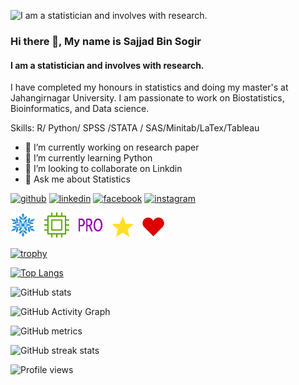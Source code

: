 ![I am a statistician and involves with research.](https://media.licdn.com/dms/image/D5616AQEKJCksCymIUw/profile-displaybackgroundimage-shrink_350_1400/0/1688529908780?e=1694044800&v=beta&t=0dk3EGe0qfAbjBUTK_5rO5KFBBoAzyLrMXxTFnkBcj8)
### Hi there 👋, My name is Sajjad Bin Sogir
#### I am a statistician and involves with research.


I have completed my honours in statistics and doing my master's at Jahangirnagar University. I am passionate to work on Biostatistics, Bioinformatics, and Data science. 

Skills: R/ Python/ SPSS /STATA / SAS/Minitab/LaTex/Tableau

- 🔭 I’m currently working on research paper 
- 🌱 I’m currently learning Python 
- 👯 I’m looking to collaborate on Linkdin 
- 💬 Ask me about Statistics 


[<img src='https://cdn.jsdelivr.net/npm/simple-icons@3.0.1/icons/github.svg' alt='github' height='40'>](https://github.com/SajjadSogir)  [<img src='https://cdn.jsdelivr.net/npm/simple-icons@3.0.1/icons/linkedin.svg' alt='linkedin' height='40'>](https://www.linkedin.com/in/sajjad-bin-sogir-629ba9185/)  [<img src='https://cdn.jsdelivr.net/npm/simple-icons@3.0.1/icons/facebook.svg' alt='facebook' height='40'>](https://www.facebook.com/Sajjad.Sogir)  [<img src='https://cdn.jsdelivr.net/npm/simple-icons@3.0.1/icons/instagram.svg' alt='instagram' height='40'>](https://www.instagram.com/sa_zz_ad_00/?fbclid=IwAR26Pn1PscurMHX_aP_1IAZZVwCMrt1MHhaeOs5h4B7wcJ91ki2xQRNGSXA)  

<a href='https://archiveprogram.github.com/'><img src='https://raw.githubusercontent.com/acervenky/animated-github-badges/master/assets/acbadge.gif' width='40' height='40'></a> <a href='https://docs.github.com/en/developers'><img src='https://raw.githubusercontent.com/acervenky/animated-github-badges/master/assets/devbadge.gif' width='40' height='40'></a> <a href='https://github.com/pricing'><img src='https://raw.githubusercontent.com/acervenky/animated-github-badges/master/assets/pro.gif' width='40' height='40'></a> <a href='https://stars.github.com/'><img src='https://raw.githubusercontent.com/acervenky/animated-github-badges/master/assets/starbadge.gif' width='35' height='35'></a> <a href='https://docs.github.com/en/github/supporting-the-open-source-community-with-github-sponsors'><img src='https://raw.githubusercontent.com/acervenky/animated-github-badges/master/assets/sponsorbadge.gif' width='35' height='35'></a> 

[![trophy](https://github-profile-trophy.vercel.app/?username=SajjadSogir)](https://github.com/ryo-ma/github-profile-trophy)

[![Top Langs](https://github-readme-stats.vercel.app/api/top-langs/?username=SajjadSogir)](https://github.com/anuraghazra/github-readme-stats)

![GitHub stats](https://github-readme-stats.vercel.app/api?username=SajjadSogir&show_icons=true)  

![GitHub Activity Graph](https://activity-graph.herokuapp.com/graph?username=SajjadSogir)  

![GitHub metrics](https://metrics.lecoq.io/SajjadSogir)  

![GitHub streak stats](https://streak-stats.demolab.com/?user=SajjadSogir)  

![Profile views](https://gpvc.arturio.dev/SajjadSogir)  
